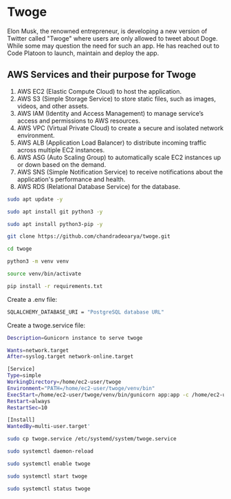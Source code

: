 # Twoge

Elon Musk, the renowned entrepreneur, is developing a new version of Twitter called "Twoge" where users are only allowed to tweet about Doge. While some may question the need for such an app. He has reached out to Code Platoon to launch, maintain and deploy the app.

## AWS Services and their purpose for Twoge

1. AWS EC2 (Elastic Compute Cloud) to host the application.
2. AWS S3 (Simple Storage Service) to store static files, such as images, videos, and other assets.
3. AWS IAM (Identity and Access Management) to manage service’s access and permissions to AWS resources.
4. AWS VPC (Virtual Private Cloud) to create a secure and isolated network environment.
5. AWS ALB (Application Load Balancer) to distribute incoming traffic across multiple EC2 instances.
6. AWS ASG (Auto Scaling Group) to automatically scale EC2 instances up or down based on the demand.
7. AWS SNS (Simple Notification Service) to receive notifications about the application's performance and health.
8. AWS RDS (Relational Database Service) for the database.

```sh
sudo apt update -y

sudo apt install git python3 -y

sudo apt install python3-pip -y

git clone https://github.com/chandradeoarya/twoge.git

cd twoge

python3 -m venv venv

source venv/bin/activate

pip install -r requirements.txt
```

Create a .env file:

```sh
SQLALCHEMY_DATABASE_URI = "PostgreSQL database URL"
```

Create a twoge.service file:

```sh
Description=Gunicorn instance to serve twoge

Wants=network.target
After=syslog.target network-online.target

[Service]
Type=simple
WorkingDirectory=/home/ec2-user/twoge
Environment="PATH=/home/ec2-user/twoge/venv/bin"
ExecStart=/home/ec2-user/twoge/venv/bin/gunicorn app:app -c /home/ec2-user/twoge/gunicorn_config.py
Restart=always
RestartSec=10

[Install]
WantedBy=multi-user.target'
```

```sh
sudo cp twoge.service /etc/systemd/system/twoge.service

sudo systemctl daemon-reload

sudo systemctl enable twoge

sudo systemctl start twoge

sudo systemctl status twoge
```
